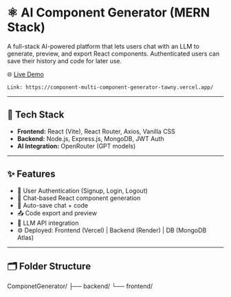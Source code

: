 # ⚛️ AI Component Generator (MERN Stack)

A full-stack AI-powered platform that lets users chat with an LLM to generate, preview, and export React components. Authenticated users can save their history and code for later use.

🌐 [Live Demo](https://component-multi-component-generator-tawny.vercel.app)
    
    Link: https://component-multi-component-generator-tawny.vercel.app/

---

## 🔧 Tech Stack

- **Frontend:** React (Vite), React Router, Axios, Vanilla CSS
- **Backend:** Node.js, Express.js, MongoDB, JWT Auth
- **AI Integration:** OpenRouter (GPT models)

---

## ✨ Features

- 🔐 User Authentication (Signup, Login, Logout)
- 💬 Chat-based React component generation
- 💾 Auto-save chat + code
- 📤 Code export and preview
- 🧠 LLM API integration
- ⚙️ Deployed: Frontend (Vercel) | Backend (Render) | DB (MongoDB Atlas)

---

## 🗂️ Folder Structure

ComponetGenerator/
├── backend/
└── frontend/
